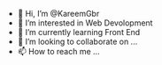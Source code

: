 - 👋 Hi, I’m @KareemGbr
- 👀 I’m interested in Web Devolopment
- 🌱 I’m currently learning Front End 
- 💞️ I’m looking to collaborate on ...
- 📫 How to reach me ...

<!---
KareemGbr/KareemGbr is a ✨ special ✨ repository because its `README.md` (this file) appears on your GitHub profile.
You can click the Preview link to take a look at your changes.
--->
